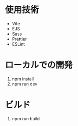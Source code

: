 # 使用技術

- Vite
- EJS
- Sass
- Prettier
- ESLint

# ローカルでの開発

1. npm install
2. npm run dev

# ビルド

1. npm run build
